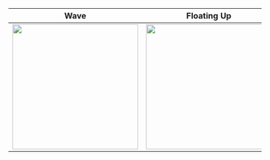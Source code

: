 | Wave | Floating Up| 
|:--:|:--:|
|<img src = "https://github.com/user-attachments/assets/43c9feaa-dde8-4505-a5f3-c24e1f6c2d94" width = "250">|<img src = "https://github.com/user-attachments/assets/363c7db7-7817-4318-b4eb-7e381e8c05c4" width = "250">|
